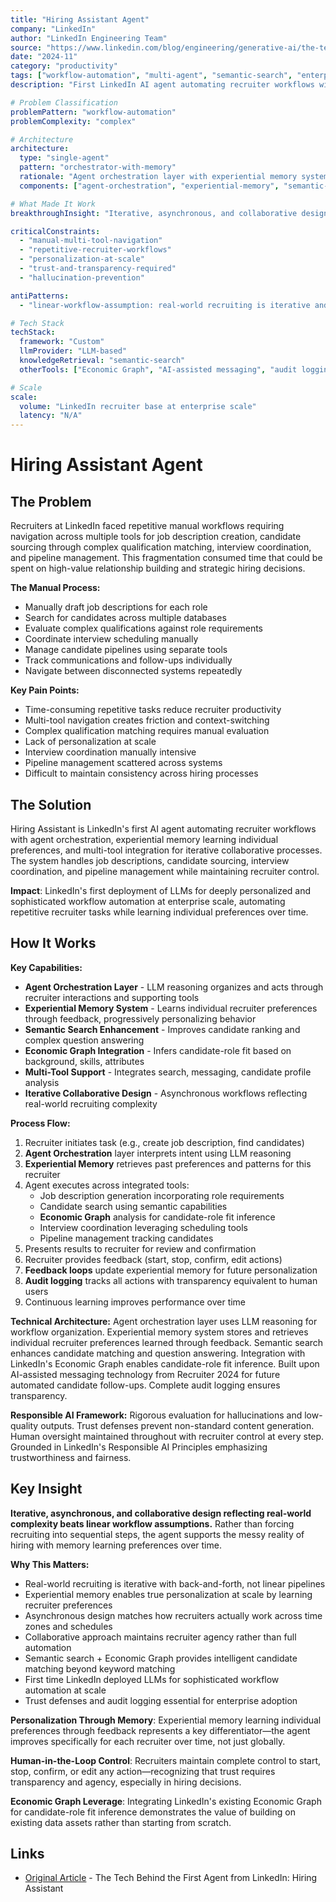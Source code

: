 ```yaml
---
title: "Hiring Assistant Agent"
company: "LinkedIn"
author: "LinkedIn Engineering Team"
source: "https://www.linkedin.com/blog/engineering/generative-ai/the-tech-behind-the-first-agent-from-linkedin-hiring-assistant"
date: "2024-11"
category: "productivity"
tags: ["workflow-automation", "multi-agent", "semantic-search", "enterprise", "production"]
description: "First LinkedIn AI agent automating recruiter workflows with experiential memory learning preferences and iterative collaborative design"

# Problem Classification
problemPattern: "workflow-automation"
problemComplexity: "complex"

# Architecture
architecture:
  type: "single-agent"
  pattern: "orchestrator-with-memory"
  rationale: "Agent orchestration layer with experiential memory system learning recruiter preferences over time, supporting multi-tool integration for iterative asynchronous collaborative workflows"
  components: ["agent-orchestration", "experiential-memory", "semantic-search", "economic-graph-integration", "multi-tool-support", "feedback-loops"]

# What Made It Work
breakthroughInsight: "Iterative, asynchronous, and collaborative design reflecting real-world recruiting complexity rather than linear workflows - combined with experiential memory learning individual recruiter preferences through feedback over time"

criticalConstraints:
  - "manual-multi-tool-navigation"
  - "repetitive-recruiter-workflows"
  - "personalization-at-scale"
  - "trust-and-transparency-required"
  - "hallucination-prevention"

antiPatterns:
  - "linear-workflow-assumption: real-world recruiting is iterative and collaborative"

# Tech Stack
techStack:
  framework: "Custom"
  llmProvider: "LLM-based"
  knowledgeRetrieval: "semantic-search"
  otherTools: ["Economic Graph", "AI-assisted messaging", "audit logging"]

# Scale
scale:
  volume: "LinkedIn recruiter base at enterprise scale"
  latency: "N/A"
---
```


# Hiring Assistant Agent

## The Problem

Recruiters at LinkedIn faced repetitive manual workflows requiring navigation across multiple tools for job description creation, candidate sourcing through complex qualification matching, interview coordination, and pipeline management. This fragmentation consumed time that could be spent on high-value relationship building and strategic hiring decisions.

**The Manual Process:**
- Manually draft job descriptions for each role
- Search for candidates across multiple databases
- Evaluate complex qualifications against role requirements
- Coordinate interview scheduling manually
- Manage candidate pipelines using separate tools
- Track communications and follow-ups individually
- Navigate between disconnected systems repeatedly

**Key Pain Points:**
- Time-consuming repetitive tasks reduce recruiter productivity
- Multi-tool navigation creates friction and context-switching
- Complex qualification matching requires manual evaluation
- Lack of personalization at scale
- Interview coordination manually intensive
- Pipeline management scattered across systems
- Difficult to maintain consistency across hiring processes

## The Solution

Hiring Assistant is LinkedIn's first AI agent automating recruiter workflows with agent orchestration, experiential memory learning individual preferences, and multi-tool integration for iterative collaborative processes. The system handles job descriptions, candidate sourcing, interview coordination, and pipeline management while maintaining recruiter control.

**Impact**: LinkedIn's first deployment of LLMs for deeply personalized and sophisticated workflow automation at enterprise scale, automating repetitive recruiter tasks while learning individual preferences over time.

## How It Works

**Key Capabilities:**
- **Agent Orchestration Layer** - LLM reasoning organizes and acts through recruiter interactions and supporting tools
- **Experiential Memory System** - Learns individual recruiter preferences through feedback, progressively personalizing behavior
- **Semantic Search Enhancement** - Improves candidate ranking and complex question answering
- **Economic Graph Integration** - Infers candidate-role fit based on background, skills, attributes
- **Multi-Tool Support** - Integrates search, messaging, candidate profile analysis
- **Iterative Collaborative Design** - Asynchronous workflows reflecting real-world recruiting complexity

**Process Flow:**
1. Recruiter initiates task (e.g., create job description, find candidates)
2. **Agent Orchestration** layer interprets intent using LLM reasoning
3. **Experiential Memory** retrieves past preferences and patterns for this recruiter
4. Agent executes across integrated tools:
   - Job description generation incorporating role requirements
   - Candidate search using semantic capabilities
   - **Economic Graph** analysis for candidate-role fit inference
   - Interview coordination leveraging scheduling tools
   - Pipeline management tracking candidates
5. Presents results to recruiter for review and confirmation
6. Recruiter provides feedback (start, stop, confirm, edit actions)
7. **Feedback loops** update experiential memory for future personalization
8. **Audit logging** tracks all actions with transparency equivalent to human users
9. Continuous learning improves performance over time

**Technical Architecture:** Agent orchestration layer uses LLM reasoning for workflow organization. Experiential memory system stores and retrieves individual recruiter preferences learned through feedback. Semantic search enhances candidate matching and question answering. Integration with LinkedIn's Economic Graph enables candidate-role fit inference. Built upon AI-assisted messaging technology from Recruiter 2024 for future automated candidate follow-ups. Complete audit logging ensures transparency.

**Responsible AI Framework:** Rigorous evaluation for hallucinations and low-quality outputs. Trust defenses prevent non-standard content generation. Human oversight maintained throughout with recruiter control at every step. Grounded in LinkedIn's Responsible AI Principles emphasizing trustworthiness and fairness.

## Key Insight

**Iterative, asynchronous, and collaborative design reflecting real-world complexity beats linear workflow assumptions.** Rather than forcing recruiting into sequential steps, the agent supports the messy reality of hiring with memory learning preferences over time.

**Why This Matters:**
- Real-world recruiting is iterative with back-and-forth, not linear pipelines
- Experiential memory enables true personalization at scale by learning recruiter preferences
- Asynchronous design matches how recruiters actually work across time zones and schedules
- Collaborative approach maintains recruiter agency rather than full automation
- Semantic search + Economic Graph provides intelligent candidate matching beyond keyword matching
- First time LinkedIn deployed LLMs for sophisticated workflow automation at scale
- Trust defenses and audit logging essential for enterprise adoption

**Personalization Through Memory**: Experiential memory learning individual preferences through feedback represents a key differentiator—the agent improves specifically for each recruiter over time, not just globally.

**Human-in-the-Loop Control**: Recruiters maintain complete control to start, stop, confirm, or edit any action—recognizing that trust requires transparency and agency, especially in hiring decisions.

**Economic Graph Leverage**: Integrating LinkedIn's existing Economic Graph for candidate-role fit inference demonstrates the value of building on existing data assets rather than starting from scratch.

## Links

- [Original Article](https://www.linkedin.com/blog/engineering/generative-ai/the-tech-behind-the-first-agent-from-linkedin-hiring-assistant) - The Tech Behind the First Agent from LinkedIn: Hiring Assistant
